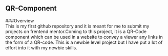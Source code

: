 ## QR-Component
###Overview
<br>
This is my first github repository and it is meant for me to submit my projects on frentend mentor.Coming to this project, it is a QR-Code component which can be used in a website to convey a viewer any links in the form of a QR-code. This is a newbie level project  but I have put a lot of effort into it with my newbie skills. 
